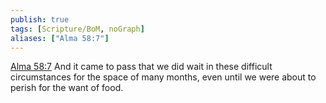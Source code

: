 ```yaml
---
publish: true
tags: [Scripture/BoM, noGraph]
aliases: ["Alma 58:7"]
---
```

[Alma 58:7](https://churchofjesuschrist.org/study/scriptures/bofm/alma/58?lang=eng&id=p7#p7) And it came to pass that we did wait in these difficult circumstances for the space of many months, even until we were about to perish for the want of food.
